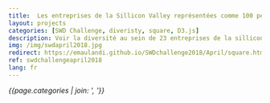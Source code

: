 ```yaml
---
title:  Les entreprises de la Sillicon Valley représentées comme 100 personnes - Visualiser la diversité
layout: projects
categories: [SWD Challenge, diveristy, square, D3.js]
description: Voir la diversité au sein de 23 entreprises de la sillicon valley qui ont rendu le rapport EEO-1 (obligatoire). Basé sur le super travail de Reveal (du The Center for Investigative Reporting)
img: /img/swdapril2018.jpg
redirect: https://emaulandi.github.io/SWDchallenge2018/April/square.html
ref: swdchallengeapril2018
lang: fr
---
```

*{{page.categories | join: ', '}}*
